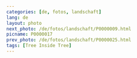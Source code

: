 ```yaml
---
categories: [de, fotos, landschaft]
lang: de
layout: photo
next_photo: /de/fotos/landschaft/P0000009.html
picname: P0000017
prev_photo: /de/fotos/landschaft/P0000025.html
tags: [Tree Inside Tree]
---
```

